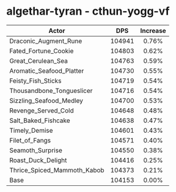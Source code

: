 # algethar-tyran - cthun-yogg-vf
| Actor | DPS | Increase |
|---|:---:|:---:|
|Draconic_Augment_Rune|104941|0.76%|
|Fated_Fortune_Cookie|104803|0.62%|
|Great_Cerulean_Sea|104763|0.59%|
|Aromatic_Seafood_Platter|104730|0.55%|
|Feisty_Fish_Sticks|104719|0.54%|
|Thousandbone_Tongueslicer|104716|0.54%|
|Sizzling_Seafood_Medley|104700|0.53%|
|Revenge_Served_Cold|104648|0.48%|
|Salt_Baked_Fishcake|104638|0.47%|
|Timely_Demise|104601|0.43%|
|Filet_of_Fangs|104571|0.40%|
|Seamoth_Surprise|104550|0.38%|
|Roast_Duck_Delight|104416|0.25%|
|Thrice_Spiced_Mammoth_Kabob|104373|0.21%|
|Base|104153|0.00%|

